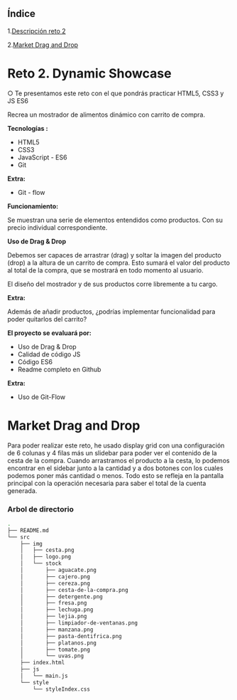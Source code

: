 ## **Índice**

1.[Descripción reto 2](#reto)

2.[Market Drag and Drop](#market)

<div id="reto"/>

# Reto 2. Dynamic Showcase 

○ Te presentamos este reto con el que pondrás practicar HTML5, CSS3 y JS ES6

Recrea un mostrador de alimentos dinámico con carrito de compra.

**Tecnologías :**

- HTML5
- CSS3
- JavaScript - ES6
- Git

**Extra:**

- Git - flow

**Funcionamiento:**

Se muestran una serie de elementos entendidos como productos. Con su precio individual correspondiente.

**Uso de Drag & Drop**

Debemos ser capaces de arrastrar (drag) y soltar la imagen del producto (drop) a la altura de un carrito de
compra. Esto sumará el valor del producto al total de la compra, que se mostrará en todo momento al usuario.

El diseño del mostrador y de sus productos corre libremente a tu cargo.

**Extra:**

Además de añadir productos, ¿podrías implementar funcionalidad para poder quitarlos del carrito?

**El proyecto se evaluará por:**

- Uso de Drag & Drop
- Calidad de código JS
- Código ES6
- Readme completo en Github

**Extra:**

- Uso de Git-Flow

<div id="market" />  

# Market Drag and Drop

Para poder realizar este reto, he usado display grid con una configuración de 6 colunas y 4 filas más un slidebar para poder ver el contenido de la cesta de la compra. Cuando arrastramos el producto a la cesta, lo podemos encontrar en el sidebar junto a la cantidad y a dos botones con los cuales podemos poner más cantidad o menos. Todo esto se refleja en la pantalla principal con la operación necesaria para saber el total de la cuenta generada.

### Arbol de directorio

```bash
.
├── README.md
└── src
    ├── img
    │   ├── cesta.png
    │   ├── logo.png
    │   └── stock
    │       ├── aguacate.png
    │       ├── cajero.png
    │       ├── cereza.png
    │       ├── cesta-de-la-compra.png
    │       ├── detergente.png
    │       ├── fresa.png
    │       ├── lechuga.png
    │       ├── lejia.png
    │       ├── limpiador-de-ventanas.png
    │       ├── manzana.png
    │       ├── pasta-dentifrica.png
    │       ├── platanos.png
    │       ├── tomate.png
    │       └── uvas.png
    ├── index.html
    ├── js
    │   └── main.js
    └── style
        └── styleIndex.css
 ```


